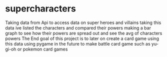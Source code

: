 # supercharacters
Taking data from Api to access data on super heroes and villains
taking this data ive listed the characters and compared their powers
making a bar graph to see how their powers are spread out and see the avg of characters powers
The End goal of this project is to later on create a card game using this data
using pygame in the future to make battle card game such as yu-gi-oh or pokemon card games
